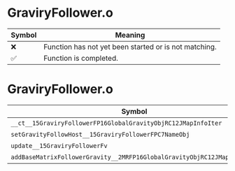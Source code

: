 # GraviryFollower.o
| Symbol | Meaning 
| ------------- | ------------- 
| :x: | Function has not yet been started or is not matching. 
| :white_check_mark: | Function is completed. 


# GraviryFollower.o
| Symbol | Decompiled? |
| ------------- | ------------- |
| `__ct__15GraviryFollowerFP16GlobalGravityObjRC12JMapInfoIter` | :white_check_mark: |
| `setGravityFollowHost__15GraviryFollowerFPC7NameObj` | :white_check_mark: |
| `update__15GraviryFollowerFv` | :white_check_mark: |
| `addBaseMatrixFollowerGravity__2MRFP16GlobalGravityObjRC12JMapInfoIter` | :white_check_mark: |
